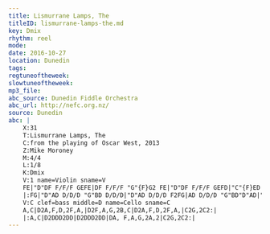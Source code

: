```yaml
---
title: Lismurrane Lamps, The
titleID: lismurrane-lamps-the.md
key: Dmix
rhythm: reel 
mode:
date: 2016-10-27
location: Dunedin
tags:
regtuneoftheweek:
slowtuneoftheweek:
mp3_file:
abc_source: Dunedin Fiddle Orchestra
abc_url: http://nefc.org.nz/
source: Dunedin
abc: |
    X:31
    T:Lismurrane Lamps, The
    C:from the playing of Oscar West, 2013
    Z:Mike Moroney
    M:4/4
    L:1/8
    K:Dmix
    V:1 name=Violin sname=V
    FE|"D"DF F/F/F GEFE|DF F/F/F "G"{F}G2 FE|"D"DF F/F/F GEFD|"C"{F}ED CD E2:|!
    |:FG|"D"AD D/D/D "G"BD D/D/D|"D"AD D/D/D F2FG|AD D/D/D "G"BD"D"AD|"C"{F}EDCDE2:|
    V:C clef=bass middle=D name=Cello sname=C
    A,C|D2A,F,D,2F,A,|D2F,A,G,2B,C|D2A,F,D,2F,A,|C2G,2C2:|
    |:A,C|D2DDD2DD|D2DDD2DD|DA, F,A,G,2A,2|C2G,2C2:|
---
```

